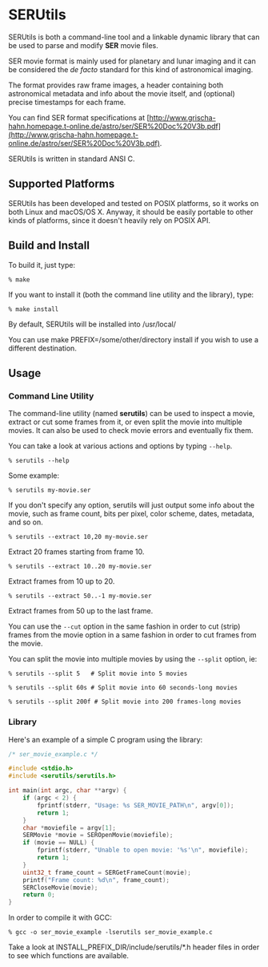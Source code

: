 # SERUtils

SERUtils is both a command-line tool and a linkable dynamic library that can be used to parse and modify **SER** movie files.

SER movie format is mainly used for planetary and lunar imaging and it can be considered the *de facto* standard for this kind of astronomical imaging.

The format provides raw frame images, a header containing both astronomical metadata and info about the movie itself, and (optional) precise timestamps for each frame.

You can find SER format specifications at [http://www.grischa-hahn.homepage.t-online.de/astro/ser/SER%20Doc%20V3b.pdf](http://www.grischa-hahn.homepage.t-online.de/astro/ser/SER%20Doc%20V3b.pdf).

SERUtils is written in standard ANSI C.


## Supported Platforms

SERUtils has been developed and tested on POSIX platforms, so it works on both Linux and macOS/OS X.
Anyway, it should be easily portable to other kinds of platforms, since it doesn't heavily rely on POSIX API.

## Build and Install

To build it, just type:

`% make`

If you want to install it (both the command line utility and the library), type:

`% make install`

By default, SERUtils will be installed into /usr/local/

You can use make PREFIX=/some/other/directory install if you wish to use a different destination.

## Usage

### Command Line Utility

The command-line utility (named **serutils**) can be used to inspect a movie, extract or cut some frames from it, or even split the movie into multiple movies.
It can also be used to check movie errors and eventually fix them.

You can take a look at various actions and options by typing `--help`.

`% serutils --help`

Some example:

`% serutils my-movie.ser`

If you don't specify any option, serutils will just output some info about the movie, such as frame count, bits per pixel, color scheme, dates, metadata, and so on.

`% serutils --extract 10,20 my-movie.ser`

Extract 20 frames starting from frame 10.

`% serutils --extract 10..20 my-movie.ser`

Extract frames from 10 up to 20.

`% serutils --extract 50..-1 my-movie.ser`

Extract frames from 50 up to the last frame.

You can use the `--cut` option in the same fashion in order to cut (strip) frames from the movie option in a same fashion in order to cut frames from the movie.

You can split the movie into multiple movies by using the `--split` option, ie:

`% serutils --split 5   # Split movie into 5 movies` 

`% serutils --split 60s # Split movie into 60 seconds-long movies` 

`% serutils --split 200f # Split movie into 200 frames-long movies` 

### Library

Here's an example of a simple C program using the library:

``` C
/* ser_movie_example.c */

#include <stdio.h>
#include <serutils/serutils.h>

int main(int argc, char **argv) {
    if (argc < 2) {
        fprintf(stderr, "Usage: %s SER_MOVIE_PATH\n", argv[0]);
        return 1;
    }
    char *moviefile = argv[1];
    SERMovie *movie = SEROpenMovie(moviefile);
    if (movie == NULL) {
        fprintf(stderr, "Unable to open movie: '%s'\n", moviefile);
        return 1;
    }
    uint32_t frame_count = SERGetFrameCount(movie);
    printf("Frame count: %d\n", frame_count);
    SERCloseMovie(movie);
    return 0;
}
```

In order to compile it with GCC:

`% gcc -o ser_movie_example -lserutils ser_movie_example.c`

Take a look at INSTALL_PREFIX_DIR/include/serutils/*.h header files in order to see which functions are available.
